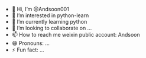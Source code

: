 - 👋 Hi, I’m @Andsoon001
- 👀 I’m interested in python-learn
- 🌱 I’m currently learning python
- 💞️ I’m looking to collaborate on ...
- 📫 How to reach me weixin public account: Andsoon
- 😄 Pronouns: ...
- ⚡ Fun fact: ...

<!---
Andsoon001/Andsoon001 is a ✨ special ✨ repository because its `README.md` (this file) appears on your GitHub profile.
You can click the Preview link to take a look at your changes.
--->
